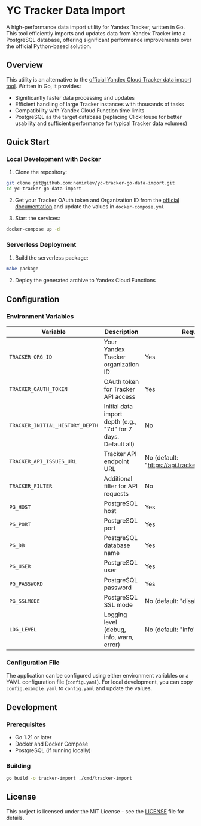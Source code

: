 # YC Tracker Data Import

A high-performance data import utility for Yandex Tracker, written in Go. This tool efficiently imports and updates data
from Yandex Tracker into a PostgreSQL database, offering significant performance improvements over the official
Python-based solution.

## Overview

This utility is an alternative to
the [official Yandex Cloud Tracker data import tool](https://github.com/yandex-cloud-examples/yc-tracker-data-import/tree/main).
Written in Go, it provides:

- Significantly faster data processing and updates
- Efficient handling of large Tracker instances with thousands of tasks
- Compatibility with Yandex Cloud Function time limits
- PostgreSQL as the target database (replacing ClickHouse for better usability and sufficient performance for typical
  Tracker data volumes)

## Quick Start

### Local Development with Docker

1. Clone the repository:

```bash
git clone git@github.com:nemirlev/yc-tracker-go-data-import.git
cd yc-tracker-go-data-import
```

2. Get your Tracker OAuth token and Organization ID from
   the [official documentation](https://yandex.ru/support/tracker/ru/tutorials/tracker-cloud-function) and update the
   values in `docker-compose.yml`

3. Start the services:

```bash
docker-compose up -d
```

### Serverless Deployment

1. Build the serverless package:

```bash
make package
```

2. Deploy the generated archive to Yandex Cloud Functions

## Configuration

### Environment Variables

| Variable                        | Description                                                    | Required                                          |
|---------------------------------|----------------------------------------------------------------|---------------------------------------------------|
| `TRACKER_ORG_ID`                | Your Yandex Tracker organization ID                            | Yes                                               |
| `TRACKER_OAUTH_TOKEN`           | OAuth token for Tracker API access                             | Yes                                               |
| `TRACKER_INITIAL_HISTORY_DEPTH` | Initial data import depth (e.g., "7d" for 7 days. Default all) | No                                                |
| `TRACKER_API_ISSUES_URL`        | Tracker API endpoint URL                                       | No (default: "https://api.tracker.yandex.net/v2") |
| `TRACKER_FILTER`                | Additional filter for API requests                             | No                                                |
| `PG_HOST`                       | PostgreSQL host                                                | Yes                                               |
| `PG_PORT`                       | PostgreSQL port                                                | Yes                                               |
| `PG_DB`                         | PostgreSQL database name                                       | Yes                                               |
| `PG_USER`                       | PostgreSQL user                                                | Yes                                               |
| `PG_PASSWORD`                   | PostgreSQL password                                            | Yes                                               |
| `PG_SSLMODE`                    | PostgreSQL SSL mode                                            | No (default: "disable")                           |
| `LOG_LEVEL`                     | Logging level (debug, info, warn, error)                       | No (default: "info")                              |

### Configuration File

The application can be configured using either environment variables or a YAML configuration file (`config.yaml`). For
local development, you can copy `config.example.yaml` to `config.yaml` and update the values.

## Development

### Prerequisites

- Go 1.21 or later
- Docker and Docker Compose
- PostgreSQL (if running locally)

### Building

```bash
go build -o tracker-import ./cmd/tracker-import
```

## License

This project is licensed under the MIT License - see the [LICENSE](LICENSE) file for details. 